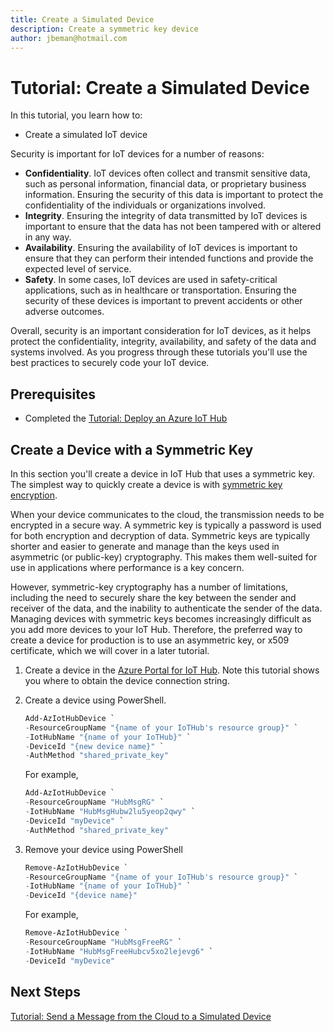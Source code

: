 ```yaml
---
title: Create a Simulated Device
description: Create a symmetric key device 
author: jbeman@hotmail.com
---
```


# Tutorial: Create a Simulated Device

In this tutorial, you learn how to:

- Create a simulated IoT device

Security is important for IoT devices for a number of reasons:

- **Confidentiality**. IoT devices often collect and transmit sensitive data, such as personal information, financial data, or proprietary business information. Ensuring the security of this data is important to protect the confidentiality of the individuals or organizations involved.
- **Integrity**. Ensuring the integrity of data transmitted by IoT devices is important to ensure that the data has not been tampered with or altered in any way.
- **Availability**. Ensuring the availability of IoT devices is important to ensure that they can perform their intended functions and provide the expected level of service.
- **Safety**. In some cases, IoT devices are used in safety-critical applications, such as in healthcare or transportation. Ensuring the security of these devices is important to prevent accidents or other adverse outcomes.

Overall, security is an important consideration for IoT devices, as it helps protect the confidentiality, integrity, availability, and safety of the data and systems involved. As you progress through these tutorials you'll use the best practices to securely code your IoT device.

## Prerequisites

- Completed the [Tutorial: Deploy an Azure IoT Hub](tutorial-deployiothub.md)

## Create a Device with a Symmetric Key

In this section you'll create a device in IoT Hub that uses a symmetric key. The simplest way to quickly create a device is with [symmetric key encryption](https://www.ibm.com/docs/en/ztpf/2020?topic=concepts-symmetric-cryptography).

When your device communicates to the cloud, the transmission needs to be encrypted in a secure way. A symmetric key is typically a password is used for both encryption and decryption of data. Symmetric keys are typically shorter and easier to generate and manage than the keys used in asymmetric (or public-key) cryptography. This makes them well-suited for use in applications where performance is a key concern.

However, symmetric-key cryptography has a number of limitations, including the need to securely share the key between the sender and receiver of the data, and the inability to authenticate the sender of the data. Managing devices with symmetric keys becomes increasingly difficult as you add more devices to your IoT Hub. Therefore, the preferred way to create a device for production is to use an asymmetric key, or x509 certificate, which we will cover in a later tutorial.

1. Create a device in the [Azure Portal for IoT Hub](https://learn.microsoft.com/en-us/azure/iot-hub/iot-hub-create-through-portal#register-a-new-device-in-the-iot-hub).  Note this tutorial shows you where to obtain the device connection string.
1. Create a device using PowerShell.

    ```powershell
    Add-AzIotHubDevice `
    -ResourceGroupName "{name of your IoTHub's resource group}" `
    -IotHubName "{name of your IoTHub}" `
    -DeviceId "{new device name}" `
    -AuthMethod "shared_private_key"
    ```

    For example,

    ```powershell
    Add-AzIotHubDevice `
    -ResourceGroupName "HubMsgRG" `
    -IotHubName "HubMsgHubw2lu5yeop2qwy" `
    -DeviceId "myDevice" `
    -AuthMethod "shared_private_key"
    ```

1. Remove your device using PowerShell

    ```powershell
    Remove-AzIotHubDevice `
    -ResourceGroupName "{name of your IoTHub's resource group}" `
    -IotHubName "{name of your IoTHub}" `
    -DeviceId "{device name}"
    ```

    For example,

    ```powershell
    Remove-AzIotHubDevice `
    -ResourceGroupName "HubMsgFreeRG" `
    -IotHubName "HubMsgFreeHubcv5xo2lejevg6" `
    -DeviceId "myDevice"
    ```

## Next Steps

[Tutorial: Send a Message from the Cloud to a Simulated Device](tutorial-cloudtodevicemsg.md)